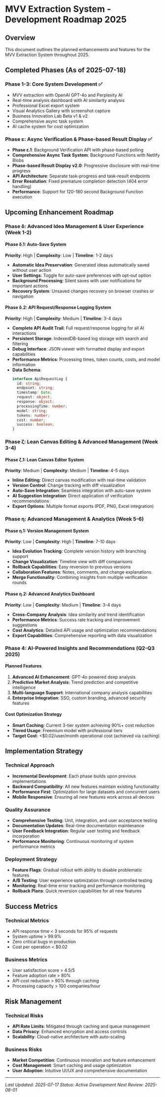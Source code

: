 # MVV Extraction System - Development Roadmap 2025

## Overview
This document outlines the planned enhancements and features for the MVV Extraction System throughout 2025.

## Completed Phases (As of 2025-07-18)

### Phase 1-3: Core System Development ✅
- MVV extraction with OpenAI GPT-4o and Perplexity AI
- Real-time analysis dashboard with AI similarity analysis
- Professional Excel export system
- Visual Analytics Gallery with screenshot capture
- Business Innovation Lab Beta v1 & v2
- Comprehensive async task system
- AI cache system for cost optimization

### Phase ε: Async Verification & Phase-based Result Display ✅
- **Phase ε.1**: Background Verification API with phase-based polling
- **Comprehensive Async Task System**: Background Functions with Netlify Blobs
- **Phase-based Result Display v2.0**: Progressive disclosure with real-time progress
- **API Architecture**: Separate task-progress and task-result endpoints
- **Error Resolution**: Fixed premature completion detection (404 error handling)
- **Performance**: Support for 120-180 second Background Function execution

## Upcoming Enhancement Roadmap

### Phase δ: Advanced Idea Management & User Experience (Week 1-2)

#### Phase δ.1: Auto-Save System
**Priority**: High | **Complexity**: Low | **Timeline**: 1-2 days
- **Automatic Idea Preservation**: Generated ideas automatically saved without user action
- **User Settings**: Toggle for auto-save preferences with opt-out option
- **Background Processing**: Silent saves with user notifications for important actions
- **Recovery System**: Unsaved changes recovery on browser crashes or navigation

#### Phase δ.2: API Request/Response Logging System  
**Priority**: High | **Complexity**: Medium | **Timeline**: 3-4 days
- **Complete API Audit Trail**: Full request/response logging for all AI interactions
- **Persistent Storage**: IndexedDB-based log storage with search and filtering
- **Debug Interface**: JSON viewer with formatted display and export capabilities
- **Performance Metrics**: Processing times, token counts, costs, and model information
- **Data Schema**:
  ```typescript
  interface ApiRequestLog {
    id: string;
    endpoint: string;
    timestamp: Date;
    request: object;
    response: object;
    processingTime: number;
    model: string;
    tokens: number;
    cost: number;
    success: boolean;
  }
  ```

### Phase ζ: Lean Canvas Editing & Advanced Management (Week 3-4)

#### Phase ζ.1: Lean Canvas Editor System  
**Priority**: Medium | **Complexity**: Medium | **Timeline**: 4-5 days
- **Inline Editing**: Direct canvas modification with real-time validation
- **Version Control**: Change tracking with diff visualization
- **Auto-Save Integration**: Seamless integration with auto-save system
- **AI Suggestion Integration**: Direct application of verification recommendations
- **Export Options**: Multiple format exports (PDF, PNG, Excel integration)

### Phase η: Advanced Management & Analytics (Week 5-6)

#### Phase η.1: Version Management System
**Priority**: Low | **Complexity**: High | **Timeline**: 7-10 days
- **Idea Evolution Tracking**: Complete version history with branching support
- **Change Visualization**: Timeline view with diff comparisons
- **Rollback Capabilities**: Easy reversion to previous versions
- **Collaboration Features**: Notes, comments, and change explanations
- **Merge Functionality**: Combining insights from multiple verification rounds

#### Phase η.2: Advanced Analytics Dashboard
**Priority**: Low | **Complexity**: Medium | **Timeline**: 3-4 days
- **Cross-Company Analysis**: Idea similarity and trend identification
- **Performance Metrics**: Success rate tracking and improvement suggestions
- **Cost Analytics**: Detailed API usage and optimization recommendations
- **Export Capabilities**: Comprehensive reporting with data visualization

### Phase 4: AI-Powered Insights and Recommendations (Q2-Q3 2025)

#### Planned Features
1. **Advanced AI Enhancement**: GPT-4o powered deep analysis
2. **Predictive Market Analysis**: Trend prediction and competitive intelligence
3. **Multi-language Support**: International company analysis capabilities
4. **Enterprise Integration**: SSO, custom branding, advanced security features

#### Cost Optimization Strategy
- **Smart Caching**: Current 3-tier system achieving 90%+ cost reduction
- **Tiered Usage**: Freemium model with professional tiers
- **Target Cost**: <$0.02/user/month operational cost (achieved via caching)

## Implementation Strategy

### Technical Approach
- **Incremental Development**: Each phase builds upon previous implementations
- **Backward Compatibility**: All new features maintain existing functionality
- **Performance First**: Optimization for large datasets and concurrent users
- **Mobile Responsive**: Ensuring all new features work across all devices

### Quality Assurance
- **Comprehensive Testing**: Unit, integration, and user acceptance testing
- **Documentation Updates**: Real-time documentation maintenance
- **User Feedback Integration**: Regular user testing and feedback incorporation
- **Performance Monitoring**: Continuous monitoring of system performance metrics

### Deployment Strategy
- **Feature Flags**: Gradual rollout with ability to disable problematic features
- **A/B Testing**: User experience optimization through controlled testing
- **Monitoring**: Real-time error tracking and performance monitoring
- **Rollback Plans**: Quick reversion capabilities for all new features

## Success Metrics

### Technical Metrics
- API response time < 3 seconds for 95% of requests
- System uptime > 99.9%
- Zero critical bugs in production
- Cost per operation < $0.02

### Business Metrics
- User satisfaction score > 4.5/5
- Feature adoption rate > 80%
- API cost reduction > 90% through caching
- Processing capacity > 100 companies/hour

## Risk Management

### Technical Risks
- **API Rate Limits**: Mitigated through caching and queue management
- **Data Privacy**: Enhanced encryption and access controls
- **Scalability**: Cloud-native architecture with auto-scaling

### Business Risks
- **Market Competition**: Continuous innovation and feature enhancement
- **Cost Management**: Smart caching and usage optimization
- **User Adoption**: Intuitive UI/UX and comprehensive documentation

---

*Last Updated: 2025-07-17*
*Status: Active Development*
*Next Review: 2025-08-01*